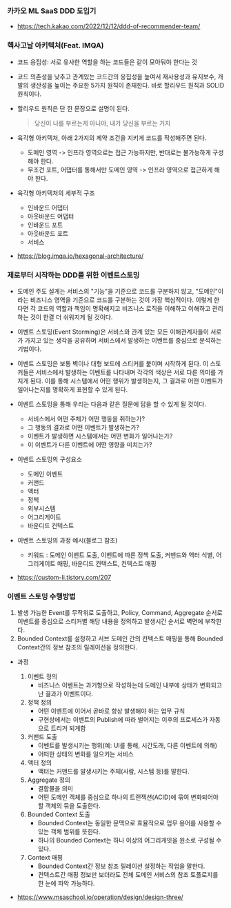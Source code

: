 ### 카카오 ML SaaS DDD 도입기
- https://tech.kakao.com/2022/12/12/ddd-of-recommender-team/


### 헥사고날 아키텍처(Feat. IMQA)
- 코드 응집성: 서로 유사한 역할을 하는 코드들은 같이 모아둬야 한다는 것
- 코드 의존성을 낮추고 관계있는 코드간의 응집성을 높여서 재사용성과 유지보수, 개발의 생산성을 높이는 주요한 5가지 원칙이 존재한다. 바로 할리우드 원칙과 SOLID원칙이다.
- 할리우드 원칙은 단 한 문장으로 설명이 된다.
  > 당신이 나를 부르는게 아니야, 내가 당신을 부르는 거지
- 육각형 아키텍처, 아래 2가지의 제약 조건을 지키게 코드를 작성해주면 된다.
  - 도메인 영역 -> 인프라 영역으로는 접근 가능하지만, 반대로는 불가능하게 구성해야 한다.
  - 무조건 포트, 어댑터를 통해서만 도메인 영역 -> 인프라 영역으로 접근하게 해야 한다.
- 육각형 아키텍처의 세부적 구조
  - 인바운드 어댑터
  - 아웃바운드 어댑터
  - 인바운드 포트
  - 아웃바운드 포트
  - 서비스    

- https://blog.imqa.io/hexagonal-architecture/


### 제로부터 시작하는 DDD를 위한 이벤트스토밍
- 도메인 주도 설계는 서비스의 "기능"을 기준으로 코드를 구분하지 않고, "도메인"이라는 비즈니스 영역을 기준으로 코드를 구분하는 것이 가장 핵심적이다. 이렇게 한다면 각 코드의 역할과 책임이 명확해지고 비즈니스 로직을 이해하고 이해하고 관리하는 것이 한결 더 쉬워지게 될 것이다.
- 이벤트 스토밍(Event Storming)은 서비스와 관계 있는 모든 이해관계자들이 서로가 가지고 있는 생각을 공유하며 서비스에서 발생하는 이벤트를 중심으로 분석하는 기법이다.
- 이벤트 스토밍은 보통 벽이나 대형 보드에 스티커를 붙이며 시작하게 된다. 이 스토커들은 서비스에서 발생하는 이벤트를 나타내며 각각의 색상은 서로 다른 의미를 가지게 된다. 이를 통해 시스템에서 어떤 행위가 발생하는지, 그 결과로 어떤 이벤트가 일어나는지를 명확하게 표현할 수 있게 된다.
- 이벤트 스토밍을 통해 우리는 다음과 같은 질문에 답을 할 수 있게 될 것이다.
  - 서비스에서 어떤 주체가 어떤 행동을 취하는가?
  - 그 행동의 결과로 어떤 이벤트가 발생하는가?
  - 이벤트가 발생하면 시스템에서는 어떤 변화가 일어나는가?
  - 이 이벤트가 다른 이벤트에 어떤 영향을 미치는가?
 
- 이벤트 스토밍의 구성요소
  - 도메인 이벤트
  - 커맨드
  - 액터
  - 정책
  - 외부시스템
  - 어그리게이트
  - 바운디드 컨텍스트
- 이벤트 스토밍의 과정 예시(블로그 참조)
  - 키워드 : 도메인 이벤트 도출, 이벤트에 따른 정책 도출, 커맨드와 액터 식별, 어그리게이트 매핑, 바운디드 컨텍스트, 컨텍스트 매핑    
- https://custom-li.tistory.com/207


### 이벤트 스토밍 수행방법
1. 발생 가능한 Event를 무작위로 도출하고, Policy, Command, Aggregate 순서로 이벤트를 중심으로 스티커별 해당 내용을 정의하고 발생시간 순서로 벽면에 부착한다.
2. Bounded Context를 설정하고 서브 도메인 간의 컨텍스트 매핑을 통해 Bounded Context간의 정보 참조의 릴레이션을 정의한다.
- 과정
  1) 이벤트 정의
     - 비즈니스 이벤트는 과거형으로 작성하는데 도메인 내부에 상태가 변화되고 난 결과가 이벤트이다.
  2) 정책 정의
     - 어떤 이벤트에 이어서 곧바로 항상 발생해야 하는 업무 규칙
     - 구현상에서는 이벤트의 Publish에 따라 벌어지는 이후의 프로세스가 자동으로 트리거 되게함
  3) 커맨드 도출
     - 이벤트를 발생시키는 행위(예: UI를 통해, 시간도래, 다른 이벤트에 의해)
     - 어떠한 상태의 변화를 일으키는 서비스
  4) 액터 정의
     - 액터는 커맨드를 발생시키는 주체(사람, 시스템 등)를 말한다.
  5) Aggregate 정의
     - 결합물을 의미
     - 어떤 도메인 객체를 중심으로 하나의 트랜잭션(ACID)에 묶여 변화되어야 할 객체의 묶을 도출한다.
  6) Bounded Context 도출
     - Bounded Context는 동일한 문맥으로 효율적으로 업무 용어를 사용할 수 있는 객체 범위를 뜻한다.
     - 하나의 Bounded Context는 하나 이상의 어그리게잇을 원소로 구성될 수 있다.
  7) Context 매핑
     - Bounded Context간 정보 참조 릴레이션 설정하는 작업을 말한다.
     - 컨텍스트간 매핑 정보만 보더라도 전체 도메인 서비스의 참조 토폴로지를 한 눈에 파악 가능하다.
       
- https://www.msaschool.io/operation/design/design-three/
